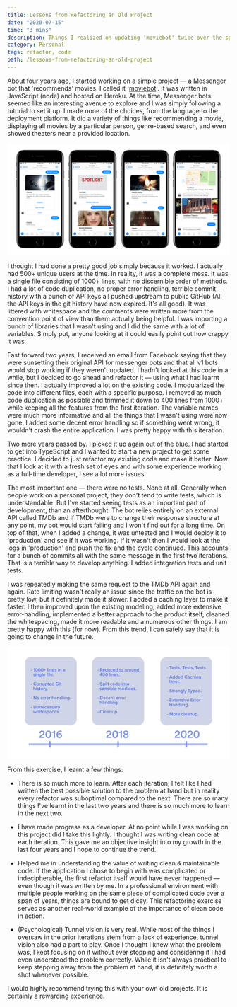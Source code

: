 ```yaml
---
title: Lessons from Refactoring an Old Project
date: "2020-07-15"
time: "3 mins"
description: Things I realized on updating 'moviebot' twice over the span of four years.
category: Personal
tags: refactor, code
path: /lessons-from-refactoring-an-old-project
---
```


About four years ago, I started working on a simple project — a Messenger bot that 'recommends' movies. I called it '[moviebot](/moviebot)'. It was written in JavaScript (node) and hosted on Heroku. At the time, Messenger bots seemed like an interesting avenue to explore and I was simply following a tutorial to set it up. I made none of the choices, from the language to the deployment platform. It did a variety of things like recommending a movie, displaying all movies by a particular person, genre-based search, and even showed theaters near a provided location.

![Moviebot](../images/2020-07-15-lessons-from-refactoring-an-old-project/moviebot.png)

I thought I had done a pretty good job simply because it worked. I actually had 500+ unique users at the time. In reality, it was a complete mess. It was a single file consisting of 1000+ lines, with no discernible order of methods. I had a lot of code duplication, no proper error handling, terrible commit history with a bunch of API keys all pushed upstream to public GitHub (All the API keys in the git history have now expired. It's all good). It was littered with whitespace and the comments were written more from the convention point of view than them actually being helpful. I was importing a bunch of libraries that I wasn't using and I did the same with a lot of variables. Simply put, anyone looking at it could easily point out how crappy it was.

Fast forward two years, I received an email from Facebook saying that they were sunsetting their original API for messenger bots and that all v1 bots would stop working if they weren't updated. I hadn't looked at this code in a while, but I decided to go ahead and refactor it — using what I had learnt since then. I actually improved a lot on the existing code. I modularized the code into different files, each with a specific purpose. I removed as much code duplication as possible and trimmed it down to 400 lines from 1000+ while keeping all the features from the first iteration. The variable names were much more informative and all the things that I wasn't using were now gone. I added some decent error handling so if something went wrong, it wouldn't crash the entire application. I was pretty happy with this iteration.

Two more years passed by. I picked it up again out of the blue. I had started to get into TypeScript and I wanted to start a new project to get some practice. I decided to just refactor my existing code and make it better. Now that I look at it with a fresh set of eyes and with some experience working as a full-time developer, I see a lot more issues.

The most important one — there were no tests. None at all. Generally when people work on a personal project, they don't tend to write tests, which is understandable. But I've started seeing tests as an important part of development, than an afterthought. The bot relies entirely on an external API called TMDb and if TMDb were to change their response structure at any point, my bot would start failing and I won't find out for a long time. On top of that, when I added a change, it was untested and I would deploy it to 'production' and see if it was working. If it wasn't then I would look at the logs in 'production' and push the fix and the cycle continued. This accounts for a bunch of commits all with the same message in the first two iterations. That is a terrible way to develop anything. I added integration tests and unit tests.

I was repeatedly making the same request to the TMDb API again and again. Rate limiting wasn't really an issue since the traffic on the bot is pretty low, but it definitely made it slower. I added a caching layer to make it faster. I then improved upon the existing modeling, added more extensive error-handling, implemented a better approach to the product itself, cleaned the whitespacing, made it more readable and a numerous other things. I am pretty happy with this (for now). From this trend, I can safely say that it is going to change in the future.

![Refactor bullet points](../images/2020-07-15-lessons-from-refactoring-an-old-project/refactor.png)

From this exercise, I learnt a few things:

-   There is so much more to learn. After each iteration, I felt like I had written the best possible solution to the problem at hand but in reality every refactor was suboptimal compared to the next. There are so many things I've learnt in the last two years and there is so much more to learn in the next two.  


-   I have made progress as a developer. At no point while I was working on this project did I take this lightly. I thought I was writing clean code at each iteration. This gave me an objective insight into my growth in the last four years and I hope to continue the trend.


-   Helped me in understanding the value of writing clean & maintainable code. If the application I chose to begin with was complicated or indecipherable, the first refactor itself would have never happened — even though it was written by me. In a professional environment with multiple people working on the same piece of complicated code over a span of years, things are bound to get dicey. This refactoring exercise serves as another real-world example of the importance of clean code in action.


-   (Psychological) Tunnel vision is very real. While most of the things I oversaw in the prior iterations stem from a lack of experience, tunnel vision also had a part to play. Once I thought I knew what the problem was, I kept focusing on it without ever stopping and considering if I had even understood the problem correctly. While it isn't always practical to keep stepping away from the problem at hand, it is definitely worth a shot whenever possible.

I would highly recommend trying this with your own old projects. It is certainly a rewarding experience.
